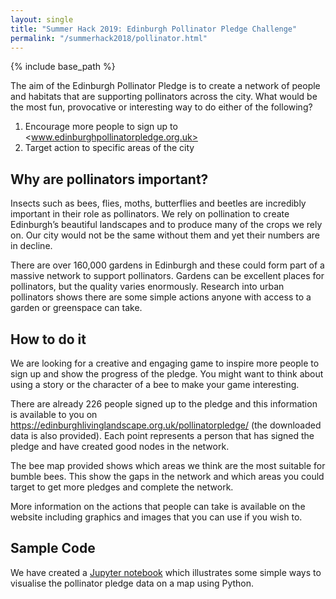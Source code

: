 ```yaml
---
layout: single
title: "Summer Hack 2019: Edinburgh Pollinator Pledge Challenge"
permalink: "/summerhack2018/pollinator.html"
---
```

{% include base_path %}


The aim of the Edinburgh Pollinator Pledge is to create a network of people and habitats that are supporting pollinators across the city.  What would be the most fun, provocative or interesting way to do either of the following?

1.	Encourage more people to sign up to <www.edinburghpollinatorpledge.org.uk>
2.	Target action to specific areas of the city

## Why are pollinators important?

Insects such as bees, flies, moths, butterflies and beetles are incredibly important in their role as pollinators. We rely on pollination to create Edinburgh’s beautiful landscapes and to produce many of the crops we rely on. Our city would not be the same without them and yet their numbers are in decline. 

There are over 160,000 gardens in Edinburgh and these could form part of a massive network to support pollinators. Gardens can be excellent places for pollinators, but the quality varies enormously. Research into urban pollinators shows there are some simple actions anyone with access to a garden or greenspace can take.

## How to do it 

We are looking for a creative and engaging game to inspire more people to sign up and show the progress of the pledge. You might want to think about using a story or the character of a bee to make your game interesting.

There are already 226 people signed up to the pledge and this information is available to you on https://edinburghlivinglandscape.org.uk/pollinatorpledge/ (the downloaded data is also provided). Each point represents a person that has signed the pledge and have created good nodes in the network. 

The bee map provided shows which areas we think are the most suitable for bumble bees. This show the gaps in the network and which areas you could target to get more pledges and complete the network. 

More information on the actions that people can take is available on the website including graphics and images that you can use if you wish to. 

## Sample Code

We have created a [Jupyter notebook](https://nbviewer.jupyter.org/github/prewired/workshops/blob/master/notebooks/swt.ipynb) which illustrates some simple ways to visualise the pollinator pledge data on a map using Python.



